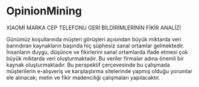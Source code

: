 # OpinionMining
XİAOMİ MARKA CEP TELEFONU GERİ BİLDİRİMLERİNİN FİKİR ANALİZİ

Günümüz koşullarında müşteri görüşleri açısından büyük miktarda veri barındıran kaynakların başında hiç şüphesiz sanal ortamlar gelmektedir.
İnsanların duygu, düşünce ve fikirlerini sanal ortamlarda ifade etmesi çok büyük miktarda veri oluşturmaktadır. Bu veriler firmalar adına önemli bir kaynak oluşturmaktadır.
Bu perspektif çerçevesinde bu çalışmada müşterilerin e-alışveriş ve karşılaştırma sitelerinde yapmış olduğu yorumlar ele alınacak; metin ve fikir madenciliği çalışmaları yapılacaktır. 


